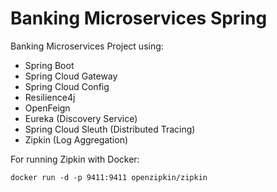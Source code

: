 # Banking Microservices Spring

Banking Microservices Project using:
- Spring Boot
- Spring Cloud Gateway
- Spring Cloud Config
- Resilience4j
- OpenFeign
- Eureka (Discovery Service)
- Spring Cloud Sleuth (Distributed Tracing)
- Zipkin (Log Aggregation)


For running Zipkin with Docker:
```
docker run -d -p 9411:9411 openzipkin/zipkin
```

